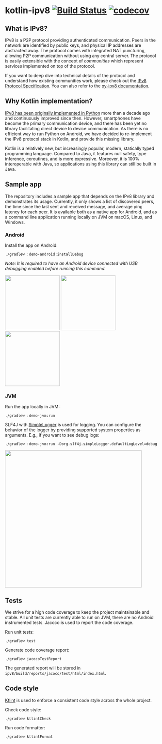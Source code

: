 # kotlin-ipv8 [![Build Status](https://github.com/Tribler/kotlin-ipv8/workflows/build/badge.svg)](https://github.com/MattSkala/kotlin-ipv8/actions) [![codecov](https://codecov.io/gh/Tribler/kotlin-ipv8/branch/master/graph/badge.svg)](https://codecov.io/gh/MattSkala/kotlin-ipv8)

## What is IPv8?

IPv8 is a P2P protocol providing authenticated communication. Peers in the network are identified by public keys, and physical IP addresses are abstracted away. The protocol comes with integrated NAT puncturing, allowing P2P communication without using any central server. The protocol is easily extensible with the concept of *communities* which represent services implemented on top of the protocol.

If you want to deep dive into technical details of the protocol and understand how existing communities work, please check out the [IPv8 Protocol Specification](doc/INDEX.md). You can also refer to the [py-ipv8 documentation](https://py-ipv8.readthedocs.io/en/latest/).

## Why Kotlin implementation?

[IPv8 has been originally implemented in Python](https://github.com/Tribler/py-ipv8) more than a decade ago and continuously improved since then. However, smartphones have become the primary communication device, and there has been yet no library facilitating direct device to device communication. As there is no efficient way to run Python on Android, we have decided to re-implement the IPv8 protocol stack in Kotlin, and provide this missing library.

Kotlin is a relatively new, but increasingly popular, modern, statically typed programming language. Compared to Java, it features null safety, type inference, coroutines, and is more expressive. Moreover, it is 100% interoperable with Java, so applications using this library can still be built in Java.


## Sample app

The repository includes a sample app that depends on the IPv8 library and demonstrates its usage. Currently, it only shows a list of discovered peers, the time since the last sent and received message, and average ping latency for each peer. It is available both as a native app for Android, and as a command line application running locally on JVM on macOS, Linux, and Windows.

### Android

Install the app on Android:
```
./gradlew :demo-android:installDebug
```

*Note: It is required to have an Android device connected with USB debugging enabled before running this command.*

<img src="https://raw.githubusercontent.com/Tribler/kotlin-ipv8/master/doc/demo-android.png" width="180"> <img src="https://raw.githubusercontent.com/Tribler/kotlin-ipv8/master/doc/demo-android-trustchain.png" width="180"> <img src="https://raw.githubusercontent.com/Tribler/kotlin-ipv8/master/doc/demo-android-debug.png" width="180">

### JVM

Run the app locally in JVM:
```
./gradlew :demo-jvm:run
```

SLF4J with [SimpleLogger](http://www.slf4j.org/api/org/slf4j/impl/SimpleLogger.html) is used for logging. You can configure the behavior of the logger by providing supported system properties as arguments. E.g., if you want to see debug logs:
```
./gradlew :demo-jvm:run -Dorg.slf4j.simpleLogger.defaultLogLevel=debug
```

<img src="https://raw.githubusercontent.com/Tribler/kotlin-ipv8/master/doc/demo-jvm.png" width="450">

## Tests

We strive for a high code coverage to keep the project maintainable and stable. All unit tests are currently able to run on JVM, there are no Android instrumented tests. Jacoco is used to report the  code coverage.

Run unit tests:
```
./gradlew test
```

Generate code coverage report:
```
./gradlew jacocoTestReport
```

The generated report will be stored in `ipv8/build/reports/jacoco/test/html/index.html`.

## Code style

[Ktlint](https://ktlint.github.io/) is used to enforce a consistent code style across the whole project.

Check code style:
```
./gradlew ktlintCheck
```

Run code formatter:
```
./gradlew ktlintFormat
```
